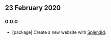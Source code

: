 ## 23 February 2020

### 0.0.0

- [package] Create a new website with [Splendid](https://www.npmjs.com/package/splendid).